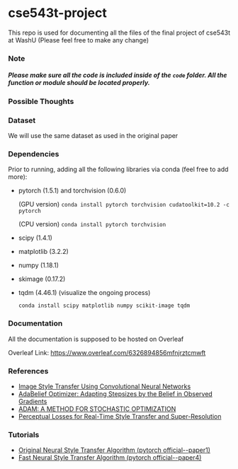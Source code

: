 # cse543t-project
This repo is used for documenting all the files of the final project of cse543t at WashU
(Please feel free to make any change)

### Note
##### Please make sure all the code is included inside of the `code` folder. All the function or module should be located properly.

### Possible Thoughts


### Dataset
We will use the same dataset as used in the original paper

### Dependencies
Prior to running, adding all the following libraries via conda (feel free to add more):

* pytorch (1.5.1) and torchvision (0.6.0) 

  (GPU version) 
  ```conda install pytorch torchvision cudatoolkit=10.2 -c pytorch```
  
  (CPU version) 
  ```conda install pytorch torchvision```
  
* scipy (1.4.1)
* matplotlib (3.2.2)
* numpy (1.18.1)
* skimage (0.17.2)
* tqdm (4.46.1) (visualize the ongoing process)

  ```conda install scipy matplotlib numpy scikit-image tqdm```

### Documentation
All the documentation is supposed to be hosted on Overleaf

Overleaf Link: https://www.overleaf.com/6326894856mfnjrztcmwft

### References
- [Image Style Transfer Using Convolutional Neural Networks](https://openaccess.thecvf.com/content_cvpr_2016/papers/Gatys_Image_Style_Transfer_CVPR_2016_paper.pdf)
- [AdaBelief Optimizer: Adapting Stepsizes by the Belief in Observed Gradients](https://arxiv.org/pdf/2010.07468.pdf)
- [ADAM: A METHOD FOR STOCHASTIC OPTIMIZATION](https://arxiv.org/pdf/1412.6980.pdf)
- [Perceptual Losses for Real-Time Style Transfer and Super-Resolution](https://arxiv.org/pdf/1603.08155.pdf)

### Tutorials
- [Original Neural Style Transfer Algorithm (pytorch official--paper1)](https://pytorch.org/tutorials/advanced/neural_style_tutorial.html)
- [Fast Neural Style Transfer Algorithm (pytorch official--paper4)](https://github.com/pytorch/examples/tree/master/fast_neural_style)

